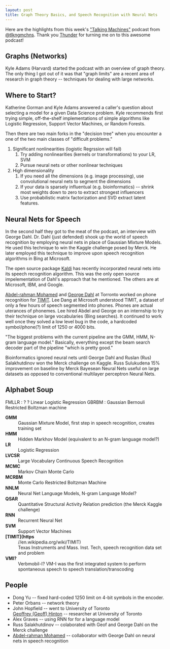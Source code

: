 ```yaml
---
layout: post
title: Graph Theory Basics, and Speech Recognition with Neural Nets
---
```


Here are the highlights from this week's ["Talking Machines"](http://www.thetalkingmachines.com/) podcast from [@tlkngmchns](https://twitter.com/tlkngmchns). Thank you [Thunder](https://github.com/ThunderShiviah/) for turning me on to this awesome podcast! 

Graphs (Networks)
-----------------

Kyle Adams (Harvard) started the podcast with an overview of graph theory. The only thing I got out of it was that "graph limits" are a recent area of research in graph theory -- techniques for dealing with large networks.

Where to Start?
---------------

Katherine Gorman and Kyle Adams answered a caller's question about selecting a model for a given Data Science problem. Kyle recommends first trying simple, off-the-shelf implementations of simple algorithms like Logistic Regression, Support Vector Machines, or Random Forests.

Then there are two main forks in the "decision tree" when you encounter a one of the two main classes of "difficult problems."

1. Significant nonlinearities (logistic Regrssion will fail)
    1. Try adding nonlinearities (kernels or transformations) to your LR, SVM
    2. Pursue neural nets or other nonlinear techniques
2. High dimensionality
    1. If you need all the dimensions (e.g. image processing), use convolutional neural nets to segment the dimensions
    2. If your data is sparsely influentual (e.g. bioinformatics) -- shrink most weights down to zero to extract strongest influencers 
    3.  Use probabilistic matrix factorization and SVD extract latent features. 

Neural Nets for Speech
----------------------

In the second half they got to the meat of the podcast, an interview with George Dahl. Dr. Dahl (just defended) shook up the world of speech recognition by employing neural nets in place of Gaussian Mixture Models. He used this technique to win the Kaggle challenge posed by Merck. He later employed this technique to improve upon speech recognition algorithms in Bing at Microsoft.

The open source package [Kaldi](http://kaldi.sourceforge.net/about.html) has recently incorporated neural nets into its speech recognition algorithm. This was the only open source impelementation of Dahl's approach that he mentioned. The others are at Microsoft, IBM, and Google.

[Abdel-rahman Mohamed](http://www.cs.toronto.edu/~asamir/) and [George Dahl](http://www.cs.toronto.edu/~gdahl/) at Torronto worked on phone recognition for [TIMIT](https://en.wikipedia.org/wiki/TIMIT).
Lee Dang at Microsoft understood TIMIT, a dataset of only a few hours of speech segmented into phones. Phones are actual uterances of phonemes. Lee hired Abdel and George on an internship to try their technique on large vocabularies (Bing searches). It continued to work well once they solved a low level bug in the code, a hardcoded symbol/phone(?) limit of 1250 or 4000 bits.

"The biggest problems with the current pipeline are the GMM, HMM, N-gram language model." Basically, everything except the beam search decoder part of the pipeline "which is pretty good."

Bioinformatics ignored neural nets until George Dahl and Ruslan (Rus) Salakhutdinov won the Merck challenge on Kaggle.
Russ Sulukudena 15% improvement on baseline by Merck
Bayesean Neural Nets useful on large datasets as opposed to conventional multilayer perceptron Neural Nets.

Alphabet Soup
-------------

FMLLR
:   ? ? Linear Logistic Regression</dd>
GBRBM
:   Gaussian Bernouli Restricted Boltzman machine</dd>

<dl>
<dl>
  <dt><strong>GMM</strong><dt>
    <dd> Gaussian Mixture Model, first step in speech recognition, creates training set</dd>
  <dt><strong>HMM</strong><dt>
    <dd> Hidden Markhov Model (equivalent to an N-gram language model?)</dd>
  <dt><strong>LR</strong><dt>
    <dd> Logistic Regression
  <dt><strong>LVCSR</strong><dt>
    <dd> Large Vocabulary Continuous Speech Recognition</dd>
  <dt><strong>MCMC</strong><dt>
    <dd> Markov Chain Monte Carlo</dd>
  <dt><strong>MCRBM</strong><dt>
    <dd> Monte Carlo Restricted Boltzman Machine</dd>
  <dt><strong>NNLM</strong><dt>
    <dd> Neural Net Language Models, N-gram Language Model?</dd>
  <dt><strong>QSAR</strong><dt>
    <dd> Quantitative Structural Activity Relation prediction (the Merck Kaggle challenge)</dd>
  <dt><strong>RNN</strong><dt>
    <dd> Recurrent Neural Net</dd>
  <dt><strong>SVM</strong><dt>
    <dd> Support Vector Machines</dd>
  <dt><strong>[TIMIT](https</strong><dt>
    <dd>//en.wikipedia.org/wiki/TIMIT)</strong><dt>
    <dd> Texas Instruments and Mass. Inst. Tech, speech recognition data set and problem</dd>
  <dt><strong>VMI?</strong><dt>
    <dd> Verbmobil-I? VM-I was the first integrated system to perform spontaneous speech to speech translation/transcoding</dd>
</dl>

People
------

* Dong Yu -- fixed hard-coded 1250 limit on 4-bit symbols in the encoder.
* Peter Orbans -- network theory
* John Hopfield -- went to University of Toronto  
[Geoffrey (Geoff) Hinton](http://www.cs.toronto.edu/~hinton) -- researcher at University of Toronto 
* Alex Graves -- using RNN for for a language model
* Russ Salakhutdinov -- colaborated with Geof and George Dahl on the Merck challenge
* [Abdel-rahman Mohamed](http://www.cs.toronto.edu/~asamir/) -- collaborator with George Dahl on neural nets in speech recognition

